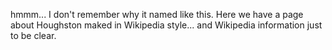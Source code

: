 hmmm... I don't remember why it named like this. Here we have a page about Houghston maked in Wikipedia style... and Wikipedia information just to be clear.
